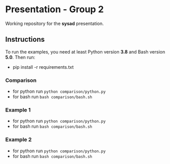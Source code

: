 # Presentation - Group 2

Working repository for the **sysad** presentation.

## Instructions

To run the examples, you need at least Python version **3.8** and Bash
version **5.0**. Then run:

- pip install -r requirements.txt

### Comparison

- for python run `python comparison/python.py`
- for bash run `bash comparison/bash.sh`

### Example 1

- for python run `python comparison/python.py`
- for bash run `bash comparison/bash.sh`

### Example 2

- for python run `python comparison/python.py`
- for bash run `bash comparison/bash.sh`
